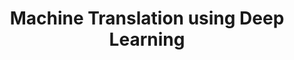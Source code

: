 ---
title: "Machine Translation using Deep Learning"

categories: ['']

tags: ['Machine', 'Translation', 'using', 'Deep', 'Learning']

arabic: ['منهج الترجمة باستخدام التعلم العميق']

publishers: ['المعالجة اﻵلية للنصوص العربية']

types: "word"

slug: ""
---